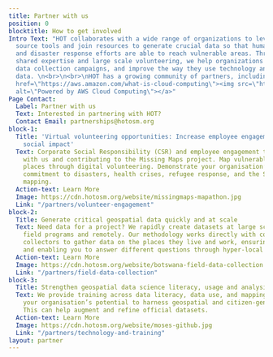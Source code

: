 ```yaml
---
title: Partner with us
position: 0
blocktitle: How to get involved
Intro Text: "HOT collaborates with a wide range of organizations to leverage open
  source tools and join resources to generate crucial data so that humanitarian work
  and disaster response efforts are able to reach vulnerable areas. Through training,
  shared expertise and large scale volunteering, we help organizations run rapid field
  data collection campaigns, and improve the way they use technology and open map
  data. \n<br>\n<br>\nHOT has a growing community of partners, including:\n<br>\n<br>\n<a
  href=\"https://aws.amazon.com/what-is-cloud-computing\"><img src=\"https://d0.awsstatic.com/logos/powered-by-aws.png\"
  alt=\"Powered by AWS Cloud Computing\"></a>"
Page Contact:
  Label: Partner with us
  Text: Interested in partnering with HOT?
  Contact Email: partnerships@hotosm.org
block-1:
  Title: 'Virtual volunteering opportunities: Increase employee engagement and drive
    social impact'
  Text: Corporate Social Responsibility (CSR) and employee engagement through volunteering
    with us and contributing to the Missing Maps project. Map vulnerable unmapped
    places through digital volunteering. Demonstrate your organisation’s values and
    commitment to disasters, health crises, refugee response, and the SDGs through
    mapping.
  Action-text: Learn More
  Image: https://cdn.hotosm.org/website/missingmaps-mapathon.jpg
  Link: "/partners/volunteer-engagement"
block-2:
  Title: Generate critical geospatial data quickly and at scale
  Text: Need data for a project? We rapidly create datasets at large scale, both in
    field programs and remotely. Our methodology works directly with community data
    collectors to gather data on the places they live and work, ensuring data accuracy,
    and enabling you to answer different questions through hyper-local knowledge.
  Action-text: Learn More
  Image: https://cdn.hotosm.org/website/botswana-field-data-collection.jpg
  Link: "/partners/field-data-collection"
block-3:
  Title: Strengthen geospatial data science literacy, usage and analysis
  Text: We provide training across data literacy, data use, and mapping, to strengthen
    your organisation’s potential to harness geospatial and citizen-generated data.
    This can help augment and refine official datasets.
  Action-text: Learn More
  Image: https://cdn.hotosm.org/website/moses-github.jpg
  Link: "/partners/technology-and-training"
layout: partner
---
```


